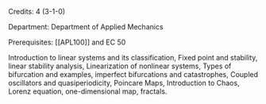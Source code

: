 Credits: 4 (3-1-0)

Department: Department of Applied Mechanics

Prerequisites: [[APL100]] and EC 50

Introduction to linear systems and its classification, Fixed point and stability, linear stability analysis, Linearization of nonlinear systems, Types of bifurcation and examples, imperfect bifurcations and catastrophes, Coupled oscillators and quasiperiodicity, Poincare Maps, Introduction to Chaos, Lorenz equation, one-dimensional map, fractals.